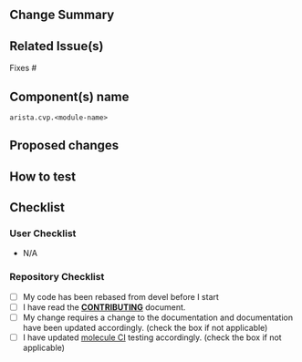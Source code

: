 ## Change Summary

<!-- Enter short PR description -->

## Related Issue(s)

Fixes #<ISSUE ID>

## Component(s) name

`arista.cvp.<module-name>`

## Proposed changes
<!--- Describe your changes in detail -->
<!--- Describe data model implemented for new features -->

## How to test
<!--- Please describe in detail how you tested your changes. -->
<!--- Include details of your testing environment, and the tests you ran to -->

## Checklist

### User Checklist

<!-- Add your own checklist using MD syntax and by replacing N/A -->
- N/A

### Repository Checklist

<!--- Go over all the following points, and put an `x` in all the boxes that apply. -->
<!--- If you're unsure about any of these, don't hesitate to ask. We're here to help! -->
- [ ] My code has been rebased from devel before I start
- [ ] I have read the [**CONTRIBUTING**](https://avd.arista.com/devel/docs/contribution/overview.html) document.
- [ ] My change requires a change to the documentation and documentation have been updated accordingly. (check the box if not applicable)
- [ ] I have updated [molecule CI](https://github.com/aristanetworks/ansible-avd/tree/devel/ansible_collections/arista/avd/molecule) testing accordingly. (check the box if not applicable)

